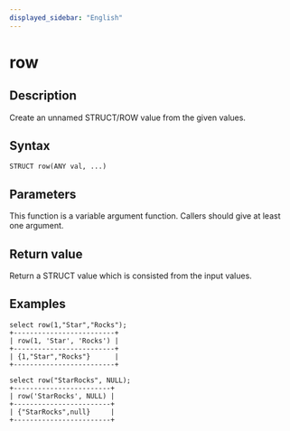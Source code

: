 ```yaml
---
displayed_sidebar: "English"
---
```


# row

## Description

Create an unnamed STRUCT/ROW value from the given values.

## Syntax

```
STRUCT row(ANY val, ...)
```

## Parameters

This function is a variable argument function. Callers should give at least one argument.

## Return value

Return a STRUCT value which is consisted from the input values.

## Examples

```Plaintext
select row(1,"Star","Rocks");
+-------------------------+
| row(1, 'Star', 'Rocks') |
+-------------------------+
| {1,"Star","Rocks"}      |
+-------------------------+
```

```Plaintext
select row("StarRocks", NULL);
+------------------------+
| row('StarRocks', NULL) |
+------------------------+
| {"StarRocks",null}     |
+------------------------+
```
